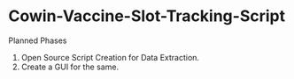 # Cowin-Vaccine-Slot-Tracking-Script

Planned Phases
1. Open Source Script Creation for Data Extraction.
2. Create a GUI for the same.
